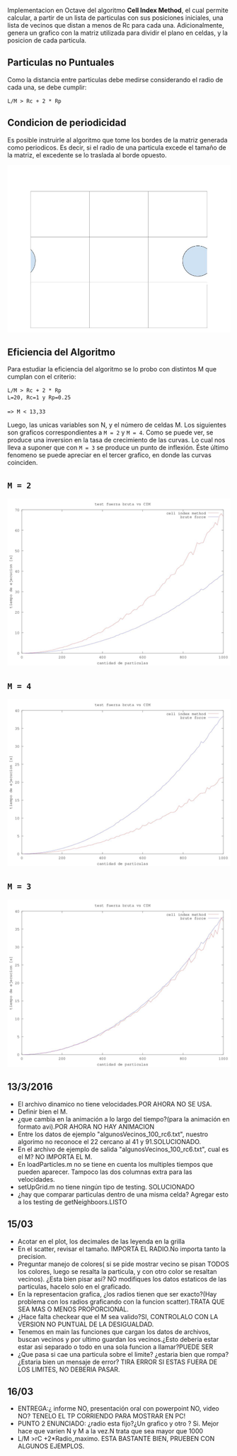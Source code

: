 Implementacion en Octave del algoritmo **Cell Index Method**, el cual permite calcular, a partir de un lista de particulas con sus posiciones iniciales, una lista de vecinos que distan a menos de Rc para cada una. Adicionalmente, genera un grafico con la matriz utilizada para dividir el plano en celdas, y la posicion de cada particula.

## Particulas no Puntuales

Como la distancia entre particulas debe medirse considerando el radio de cada una, se debe cumplir: 

    L/M > Rc + 2 * Rp
    
## Condicion de periodicidad

Es posible instruirle al algoritmo que tome los bordes de la matriz generada como periodicos. Es decir, si el radio de una particula excede el tamaño de la matriz, el excedente se lo traslada al borde opuesto.

![Ejemplo de condiciones periodicas](https://github.com/fernandoencaballito/SS/raw/master/periodic-conditions.jpg)

## Eficiencia del Algoritmo

Para estudiar la eficiencia del algoritmo se lo probo con distintos M que cumplan con el criterio:

    L/M > Rc + 2 * Rp
    L=20, Rc=1 y Rp=0.25
    
    => M < 13,33
    
Luego, las unicas variables son N, y el número de celdas M. Los siguientes son graficos correspondientes a `M = 2` y `M = 4`. Como se puede ver, se produce una inversion en la tasa de crecimiento de las curvas. Lo cual nos lleva a suponer que con `M = 3` se produce un punto de inflexión. Éste último fenomeno se puede apreciar en el tercer grafico, en donde las curvas coinciden.

## `M = 2`
![M = 2](https://raw.githubusercontent.com/fernandoencaballito/SS/testingNeighboors/ArchivosEjemplo/bruteForceCompareM%3D2.jpg)

## `M = 4`
![M = 4](https://raw.githubusercontent.com/fernandoencaballito/SS/testingNeighboors/ArchivosEjemplo/bruteForceCompareM%3D4.jpg)

## `M = 3`
![M = 3](https://raw.githubusercontent.com/fernandoencaballito/SS/testingNeighboors/ArchivosEjemplo/bruteForceCompareM%3D3.jpg)

13/3/2016
-----
* El archivo dinamico no tiene velocidades.POR AHORA NO SE USA.
* Definir bien el M.
* ¿que cambia en la animación a lo largo del tiempo?(para la animación en formato avi).POR AHORA NO HAY ANIMACION
* Entre los datos de ejemplo "algunosVecinos_100_rc6.txt", nuestro algorimo no reconoce el 22 cercano al 41 y 91.SOLUCIONADO.
* En el archivo de ejemplo de salida "algunosVecinos_100_rc6.txt", cual es el M? NO IMPORTA EL M.
* En loadParticles.m no se tiene en cuenta los multiples tiempos que pueden aparecer. Tampoco las dos columnas extra para las velocidades.
* setUpGrid.m no tiene ningún tipo de testing. SOLUCIONADO
* ¿hay que comparar particulas dentro de una misma celda? Agregar esto a los testing de getNeighboors.LISTO

15/03 
----
* Acotar en el plot, los decimales de las  leyenda en la grilla
* En el scatter, revisar el tamaño.  IMPORTA EL RADIO.No importa tanto la precision.
* Preguntar manejo de colores( si se pide mostrar vecino se pisan TODOS los colores, luego se resalta la particula, y con otro color se resaltan vecinos). ¿Esta bien pisar asi? NO modifiques los datos estaticos de las particulas, hacelo solo en el graficado.
* En la representacion grafica, ¿los radios tienen que ser exacto?(Hay problema con los radios graficando con la funcion scatter).TRATA QUE SEA MAS O MENOS PROPORCIONAL.
* ¿Hace falta checkear que el M sea valido?SI, CONTROLALO CON LA VERSION NO PUNTUAL DE LA DESIGUALDAD.
* Tenemos en main las funciones que cargan los datos de archivos, buscan vecinos y por ultimo guardan los vecinos.¿Esto deberia estar estar asi separado o todo en una sola funcion a llamar?PUEDE SER
* ¿Que pasa si cae una particula sobre el limite? ¿estaria bien que rompa? ¿Estaria bien un mensaje de error? TIRA ERROR SI ESTAS FUERA DE LOS LIMITES, NO DEBERIA PASAR.

16/03
---
* ENTREGA:¿ informe NO, presentación oral con powerpoint NO, video NO? TENELO EL TP CORRIENDO PARA MOSTRAR EN PC!
* PUNTO 2 ENUNCIADO: ¿radio esta fijo?¿Un grafico <tiempo vs N> y otro <tiempo vs M>? Si. Mejor hace que varien N y M a la vez.N trata que sea mayor que 1000
*  L/M >rC +2*Radio_maximo. ESTA BASTANTE BIEN, PRUEBEN CON ALGUNOS EJEMPLOS.


